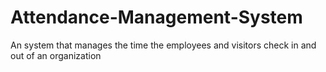 # Attendance-Management-System
An system that manages the time the employees and visitors check in and out of an organization
